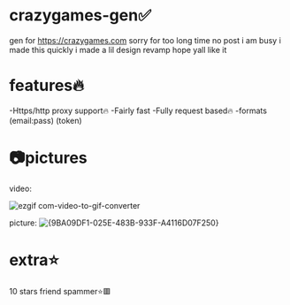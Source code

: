 # crazygames-gen✅
gen for https://crazygames.com
sorry for too long time no post i am busy i made this quickly i made a lil design revamp hope yall like it 


# features🔥
-Https/http proxy support🔥
-Fairly fast
-Fully request based🔥
-formats (email:pass) (token)


# 📷pictures 

video:

![ezgif com-video-to-gif-converter](https://github.com/user-attachments/assets/cb6b30b5-b798-4d92-8d17-4467a4f00505)



picture:
![{9BA09DF1-025E-483B-933F-A4116D07F250}](https://github.com/user-attachments/assets/f43a51fa-b126-4b01-b2cb-1529ee563105)


# extra⭐
10 stars friend spammer⭐🟥
